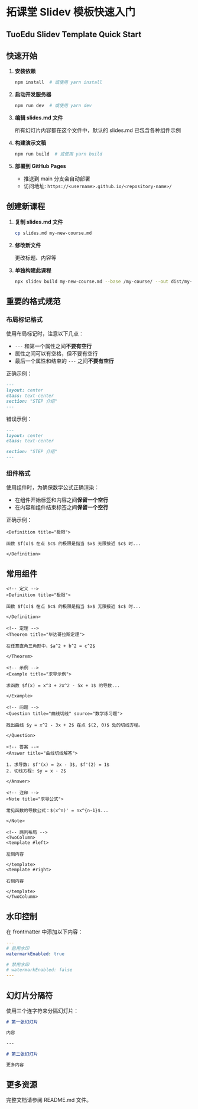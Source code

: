 # 拓课堂 Slidev 模板快速入门

## TuoEdu Slidev Template Quick Start

## 快速开始

1. **安装依赖**

   ```bash
   npm install  # 或使用 yarn install
   ```

2. **启动开发服务器**

   ```bash
   npm run dev  # 或使用 yarn dev
   ```

3. **编辑 slides.md 文件**

   所有幻灯片内容都在这个文件中，默认的 slides.md 已包含各种组件示例

4. **构建演示文稿**

   ```bash
   npm run build  # 或使用 yarn build
   ```

5. **部署到 GitHub Pages**
   - 推送到 main 分支会自动部署
   - 访问地址: `https://<username>.github.io/<repository-name>/`

## 创建新课程

1. **复制 slides.md 文件**

   ```bash
   cp slides.md my-new-course.md
   ```

2. **修改新文件**

   更改标题、内容等

3. **单独构建此课程**
   ```bash
   npx slidev build my-new-course.md --base /my-course/ --out dist/my-course
   ```

## 重要的格式规范

### 布局标记格式

使用布局标记时，注意以下几点：

- `---` 和第一个属性之间**不要有空行**
- 属性之间可以有空格，但不要有空行
- 最后一个属性和结束的 `---` 之间**不要有空行**

正确示例：

```markdown
---
layout: center
class: text-center
section: "STEP 介绍"
---
```

错误示例：

```markdown
---
layout: center
class: text-center

section: "STEP 介绍"
---
```

### 组件格式

使用组件时，为确保数学公式正确渲染：

- 在组件开始标签和内容之间**保留一个空行**
- 在内容和组件结束标签之间**保留一个空行**

正确示例：

```vue
<Definition title="极限">

函数 $f(x)$ 在点 $c$ 的极限是指当 $x$ 无限接近 $c$ 时...

</Definition>
```

## 常用组件

```vue
<!-- 定义 -->
<Definition title="极限">

函数 $f(x)$ 在点 $c$ 的极限是指当 $x$ 无限接近 $c$ 时...

</Definition>

<!-- 定理 -->
<Theorem title="毕达哥拉斯定理">

在任意直角三角形中，$a^2 + b^2 = c^2$

</Theorem>

<!-- 示例 -->
<Example title="求导示例">

求函数 $f(x) = x^3 + 2x^2 - 5x + 1$ 的导数...

</Example>

<!-- 问题 -->
<Question title="曲线切线" source="数学练习题">

找出曲线 $y = x^2 - 3x + 2$ 在点 $(2, 0)$ 处的切线方程。

</Question>

<!-- 答案 -->
<Answer title="曲线切线解答">

1. 求导数: $f'(x) = 2x - 3$, $f'(2) = 1$
2. 切线方程: $y = x - 2$

</Answer>

<!-- 注释 -->
<Note title="求导公式">

常见函数的导数公式：$(x^n)' = nx^{n-1}$...

</Note>

<!-- 两列布局 -->
<TwoColumn>
<template #left>

左侧内容

</template>
<template #right>

右侧内容

</template>
</TwoColumn>
```

## 水印控制

在 frontmatter 中添加以下内容：

```yaml
---
# 启用水印
watermarkEnabled: true

# 禁用水印
# watermarkEnabled: false
---
```

## 幻灯片分隔符

使用三个连字符来分隔幻灯片：

```markdown
# 第一张幻灯片

内容

---

# 第二张幻灯片

更多内容
```

## 更多资源

完整文档请参阅 README.md 文件。
